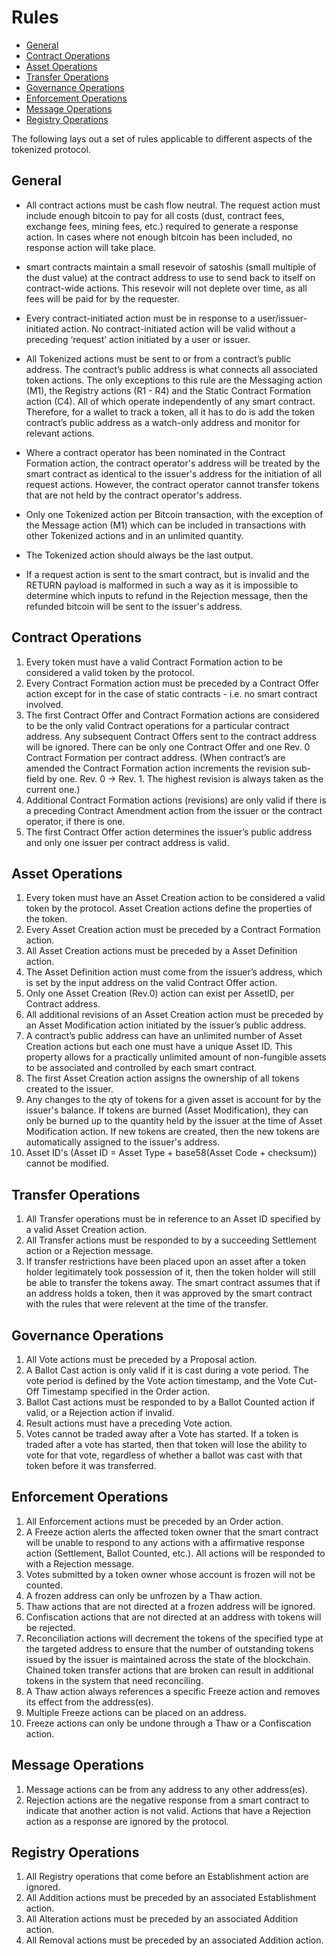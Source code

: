 # Rules

- [General](#general)
- [Contract Operations](#contract-operations)
- [Asset Operations](#asset-operations)
- [Transfer Operations](#transfer-operations)
- [Governance Operations](#governance-operations)
- [Enforcement Operations](#enforcement-operations)
- [Message Operations](#message-operations)
- [Registry Operations](#registry-operations)

The following lays out a set of rules applicable to different aspects of the tokenized protocol.

<a name="general"></a>
## General

* All contract actions must be cash flow neutral. The request action must include enough bitcoin to pay for all costs (dust, contract fees, exchange fees, mining fees, etc.) required to generate a response action. In cases where not enough bitcoin has been included, no response action will take place. 

* smart contracts maintain a small resevoir of satoshis (small multiple of the dust value) at the contract address to use to send back to itself on contract-wide actions.  This resevoir will not deplete over time, as all fees will be paid for by the requester.

* Every contract-initiated action must be in response to a user/issuer-initiated action. No contract-initiated action will be valid without a preceding ‘request’ action initiated by a user or issuer.

* All Tokenized actions must be sent to or from a contract’s public address. The contract’s public address is what connects all associated token actions. The only exceptions to this rule are the Messaging action (M1), the Registry actions (R1 - R4) and the Static Contract Formation action (C4).  All of which operate independently of any smart contract. Therefore, for a wallet to track a token, all it has to do is add the token contract’s public address as a watch-only address and monitor for relevant actions.

* Where a contract operator has been nominated in the Contract Formation action, the contract operator's address will be treated by the smart contract as identical to the issuer's address for the initiation of all request actions.  However, the contract operator cannot transfer tokens that are not held by the contract operator's address.

* Only one Tokenized action per Bitcoin transaction, with the exception of the Message action (M1) which can be included in transactions with other Tokenized actions and in an unlimited quantity.

* The Tokenized action should always be the last output.

* If a request action is sent to the smart contract, but is invalid and the RETURN payload is malformed in such a way as it is impossible to determine which inputs to refund in the Rejection message, then the refunded bitcoin will be sent to the issuer's address. 

<a name="contract-operations"></a>
## Contract Operations

1. Every token must have a valid Contract Formation action to be considered a valid token by the protocol.
2. Every Contract Formation action must be preceded by a Contract Offer action except for in the case of static contracts - i.e. no smart contract involved.
3. The first Contract Offer and Contract Formation actions are considered to be the only valid Contract operations for a particular contract address. Any subsequent Contract Offers sent to the contract address will be ignored. There can be only one Contract Offer and one Rev. 0 Contract Formation per contract address. (When contract’s are amended the Contract Formation action increments the revision sub-field by one. Rev. 0 -> Rev. 1. The highest revision is always taken as the current one.)
4. Additional Contract Formation actions (revisions) are only valid if there is a preceding Contract Amendment action from the issuer or the contract operator, if there is one.
5. The first Contract Offer action determines the issuer’s public address and only one issuer per contract address is valid.

<a name="asset-operations"></a>
## Asset Operations

1. Every token must have an Asset Creation action to be considered a valid token by the protocol. Asset Creation actions define the properties of the token.
2. Every Asset Creation action must be preceded by a Contract Formation action.
3. All Asset Creation actions must be preceded by a Asset Definition action.
4. The Asset Definition action must come from the issuer’s address, which is set by the input address on the valid Contract Offer action.
5. Only one Asset Creation (Rev.0) action can exist per AssetID, per Contract address.
6. All additional revisions of an Asset Creation action must be preceded by an Asset Modification action initiated by the issuer’s public address.
7. A contract’s public address can have an unlimited number of Asset Creation actions but each one must have a unique Asset ID. This property allows for a practically unlimited amount of non-fungible assets to be associated and controlled by each smart contract.
8. The first Asset Creation action assigns the ownership of all tokens created to the issuer.
9. Any changes to the qty of tokens for a given asset is account for by the issuer's balance.  If tokens are burned (Asset Modification), they can only be burned up to the quantity held by the issuer at the time of Asset Modification action.  If new tokens are created, then the new tokens are automatically assigned to the issuer's address.
10. Asset ID's (Asset ID = Asset Type + base58(Asset Code + checksum)) cannot be modified.

<a name="transfer-operations"></a>
## Transfer Operations

1. All Transfer operations must be in reference to an Asset ID specified by a valid Asset Creation action.
2. All Transfer actions must be responded to by a succeeding Settlement action or a Rejection message.
3. If transfer restrictions have been placed upon an asset after a token holder legitimately took possession of it, then the token holder will still be able to transfer the tokens away.  The smart contract assumes that if an address holds a token, then it was approved by the smart contract with the rules that were relevent at the time of the transfer.

<a name="governance-operations"></a>
## Governance Operations

1. All Vote actions must be preceded by a Proposal action.
2. A Ballot Cast action is only valid if it is cast during a vote period. The vote period is defined by the Vote action timestamp, and the Vote Cut-Off Timestamp specified in the Order action.
3. Ballot Cast actions must be responded to by a Ballot Counted action if valid, or a Rejection action if invalid.
4. Result actions must have a preceding Vote action.
5. Votes cannot be traded away after a Vote has started.  If a token is traded after a vote has started, then that token will lose the ability to vote for that vote, regardless of whether a ballot was cast with that token before it was transferred.

<a name="enforcement-operations"></a>
## Enforcement Operations

1. All Enforcement actions must be preceded by an Order action.
2. A Freeze action alerts the affected token owner that the smart contract will be unable to respond to any actions with a affirmative response action (Settlement, Ballot Counted, etc.). All actions will be responded to with a Rejection message.
3. Votes submitted by a token owner whose account is frozen will not be counted.
4. A frozen address can only be unfrozen by a Thaw action.
5. Thaw actions that are not directed at a frozen address will be ignored.
6. Confiscation actions that are not directed at an address with tokens will be rejected.
7. Reconciliation actions will decrement the tokens of the specified type at the targeted address to ensure that the number of outstanding tokens issued by the issuer is maintained across the state of the blockchain. Chained token transfer actions that are broken can result in additional tokens in the system that need reconciling.
8. A Thaw action always references a specific Freeze action and removes its effect from the address(es).
9. Multiple Freeze actions can be placed on an address.
10. Freeze actions can only be undone through a Thaw or a Confiscation action. 

<a name="message-operations"></a>
## Message Operations

1. Message actions can be from any address to any other address(es).
2. Rejection actions are the negative response from a smart contract to indicate that another action is not valid. Actions that have a Rejection action as a response are ignored by the protocol.

<a name="registry-operations"></a>
## Registry Operations

1. All Registry operations that come before an Establishment action are ignored.
2. All Addition actions must be preceded by an associated Establishment action.
3. All Alteration actions must be preceded by an associated Addition action.
4. All Removal actions must be preceded by an associated Addition action.
